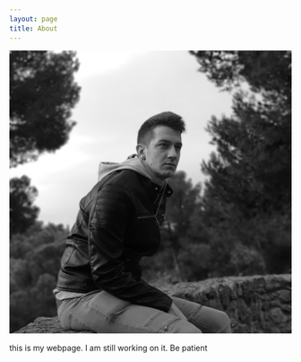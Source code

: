```yaml
---
layout: page
title: About
---
```


<img src="me.jpg" alt="Bine Brank">

this is my webpage.
I am still working on it.
Be patient


[jekyll-organization]: https://github.com/jekyll

